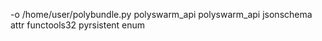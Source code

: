 -o /home/user/polybundle.py polyswarm_api polyswarm_api jsonschema attr functools32 pyrsistent enum
